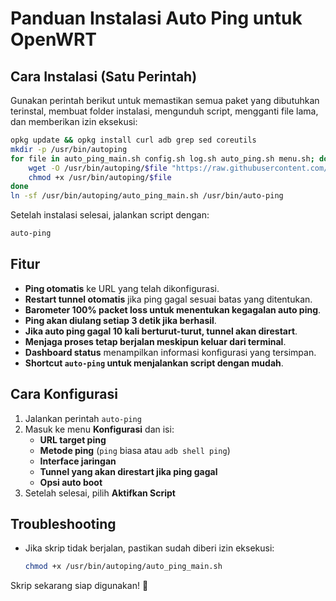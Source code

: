 # Panduan Instalasi Auto Ping untuk OpenWRT

## Cara Instalasi (Satu Perintah)
Gunakan perintah berikut untuk memastikan semua paket yang dibutuhkan terinstal, membuat folder instalasi, mengunduh script, mengganti file lama, dan memberikan izin eksekusi:
```sh
opkg update && opkg install curl adb grep sed coreutils
mkdir -p /usr/bin/autoping
for file in auto_ping_main.sh config.sh log.sh auto_ping.sh menu.sh; do
    wget -O /usr/bin/autoping/$file "https://raw.githubusercontent.com/username/openwrt-auto-ping/main/$file"
    chmod +x /usr/bin/autoping/$file
done
ln -sf /usr/bin/autoping/auto_ping_main.sh /usr/bin/auto-ping
```

Setelah instalasi selesai, jalankan script dengan:
```sh
auto-ping
```

## Fitur
- **Ping otomatis** ke URL yang telah dikonfigurasi.
- **Restart tunnel otomatis** jika ping gagal sesuai batas yang ditentukan.
- **Barometer 100% packet loss untuk menentukan kegagalan auto ping**.
- **Ping akan diulang setiap 3 detik jika berhasil**.
- **Jika auto ping gagal 10 kali berturut-turut, tunnel akan direstart**.
- **Menjaga proses tetap berjalan meskipun keluar dari terminal**.
- **Dashboard status** menampilkan informasi konfigurasi yang tersimpan.
- **Shortcut `auto-ping` untuk menjalankan script dengan mudah**.

## Cara Konfigurasi
1. Jalankan perintah `auto-ping`
2. Masuk ke menu **Konfigurasi** dan isi:
   - **URL target ping**
   - **Metode ping** (`ping` biasa atau `adb shell ping`)
   - **Interface jaringan**
   - **Tunnel yang akan direstart jika ping gagal**
   - **Opsi auto boot**
3. Setelah selesai, pilih **Aktifkan Script**

## Troubleshooting
- Jika skrip tidak berjalan, pastikan sudah diberi izin eksekusi:
  ```sh
  chmod +x /usr/bin/autoping/auto_ping_main.sh
  ```

Skrip sekarang siap digunakan! 🚀

